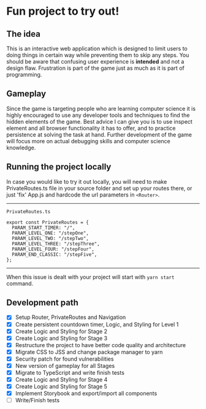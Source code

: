 # Fun project to try out!

## The idea

This is an interactive web application which is designed to limit users to doing things in certain way while preventing them to skip any steps. You should be aware that confusing user experience is **intended** and not a design flaw. Frustration is part of the game just as much as it is part of programming.

## Gameplay

Since the game is targeting people who are learning computer science it is highly encouraged to use any developer tools and techniques to find the hidden elements of the game. Best advice I can give you is to use inspect element and all browser functionality it has to offer, and to practice persistence at solving the task at hand. Further development of the game will focus more on actual debugging skills and computer science knowledge.

## Running the project locally

In case you would like to try it out locally, you will need to make PrivateRoutes.ts file in your source folder and set up your routes there, or just 'fix' App.js and hardcode the url parameters in `<Router>`.

---

`PrivateRoutes.ts`

```
export const PrivateRoutes = {
  PARAM_START_TIMER: "/",
  PARAM_LEVEL_ONE: "/stepOne",
  PARAM_LEVEL_TWO: "/stepTwo",
  PARAM_LEVEL_THREE: "/stepThree",
  PARAM_LEVEL_FOUR: "/stepFour",
  PARAM_END_CLASSIC: "/stepFive",
};
```

---

When this issue is dealt with your project will start with `yarn start` command.

## Development path

- [x] Setup Router, PrivateRoutes and Navigation
- [x] Create persistent countdown timer, Logic, and Styling for Level 1
- [x] Create Logic and Styling for Stage 2
- [x] Create Logic and Styling for Stage 3
- [x] Restructure the project to have better code quality and architecture
- [x] Migrate CSS to JSS and change package manager to yarn
- [x] Security patch for found vulnerabilities
- [x] New version of gameplay for all Stages
- [x] Migrate to TypeScript and write finish tests
- [x] Create Logic and Styling for Stage 4
- [x] Create Logic and Styling for Stage 5
- [x] Implement Storybook and export/import all components
- [ ] Write/Finish tests
